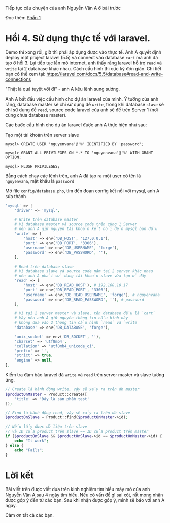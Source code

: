Tiếp tục câu chuyện của anh Nguyễn Văn A ở bài trước

Đọc thêm [Phần 1](/notes/mysql_master_slave.md)

# Hồi 4. Sử dụng thực tế với laravel.
Demo thì xong rồi, giờ thì phải áp dụng được vào thực tế. Anh A quyết định deploy một project laravel (5.5) và connect vào database `cart` mà anh đã tạo ở hồi 3.
Lại tiếp tục lần mò internet, anh thấy rằng laravel hỗ trợ `read` và `write` tại 2 database khác nhau. Cách cấu hình thì cực kỳ đơn giản.
Chi tiết bạn có thể xem tại: https://laravel.com/docs/5.5/database#read-and-write-connections

"Thật là quá tuyệt vời đi" - anh A kêu lênh sung sướng.

Anh A bắt đầu việc cấu hình cho dự án laravel của mình.
Ý tưởng của anh rằng, database master sẽ chỉ sử dụng để `write`, trong khi database `slave` sẽ chỉ sử dụng để `read`, source code laravel của anh sẽ để trên Server 1 (nơi cùng chưa database master).

Các bước cấu hình cho dự án laravel được anh A thực hiện như sau:

Tạo một tài khoản trên server slave

```
mysql> CREATE USER 'nguyenvana'@'%' IDENTIFIED BY 'password';

mysql> GRANT ALL PRIVILEGES ON *.* TO 'nguyenvana'@'%' WITH GRANT OPTION;

mysql> FLUSH PRIVILEGES;
```

Bằng cách chạy các lệnh trên, anh A đã tạo ra một user có tên là `nguyenvana`, mật khẩu là `password`



Mở file `config/database.php`, tìm đến đoạn config kết nối với mysql, anh A sửa thành
```php
'mysql' => [
    'driver' => 'mysql',

    # Write trên database master
    # Vì database master và source code trên cùng 1 Server
    # nên anh A giữ nguyên tài khoản kết nối đến mysql ban đầu
    'write' => [
        'host' => env('DB_HOST', '127.0.0.1'),
        'port' => env('DB_PORT', '3306'),
        'username' => env('DB_USERNAME', 'forge'),
        'password' => env('DB_PASSWORD', ''),
    ],

    # Read trên database slave
    # Vì database slave và source code nằm tại 2 server khác nhau
    # nên anh A phải sử dụng tài khoản slave vừa tạo ở đây
    'read' => [
        'host' => env('DB_READ_HOST'), # 192.168.10.17
        'port' => env('DB_READ_PORT', '3306'),
        'username' => env('DB_READ_USERNAME', 'forge'), # nguyenvana
        'password' => env('DB_READ_PASSWORD', ''), # password
    ],

    # Vì tại 2 server master và slave, tên database đều là `cart`
    # Vậy nên anh A giữ nguyên thông tin cấu hình này
    # không đưa vào 2 thông tin cầu hình `read` và `write
    'database' => env('DB_DATABASE', 'forge'),

    'unix_socket' => env('DB_SOCKET', ''),
    'charset' => 'utf8mb4',
    'collation' => 'utf8mb4_unicode_ci',
    'prefix' => '',
    'strict' => true,
    'engine' => null,
],
```


Kiểm tra đảm bảo laravel đã `write` và `read` trên server master và slave tương ứng.

```php
// Create là hành động write, vậy sẽ xảy ra trên db master
$productOnMaster = Product::create([
    'title' => 'Đây là sản phẩm test'
]);

// Find là hành động read, vậy sẽ xảy ra trên db slave
$productOnSlave = Product::find($productOnMaster->id);

// Nếu lấy được dữ liệu trên slave
// và ID của product trên slave == ID của product trên master
if ($productOnSlave && $productOnSlave->id == $productOnMaster->id) {
    echo "It work";
} else {
    echo "Fails";
}
```

# Lời kết
Bài viết trên được viết dựa trên kinh nghiệm tìm hiểu mày mò của anh Nguyễn Văn A sau 4 ngày tìm hiểu. Nếu có vấn đề gì sai xót, rất mong nhận được góp ý đến từ các bạn. Sau khi nhận được góp ý, mình sẽ báo với anh A ngay.

Cảm ơn tất cả các bạn.